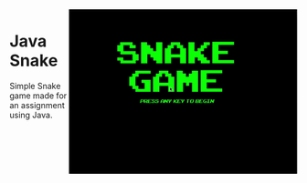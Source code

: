 <img align="right" src="https://github.com/renanpvaz/java-snake/raw/master/preview.gif" width=400 />

# Java Snake

Simple Snake game made for an assignment using Java.
